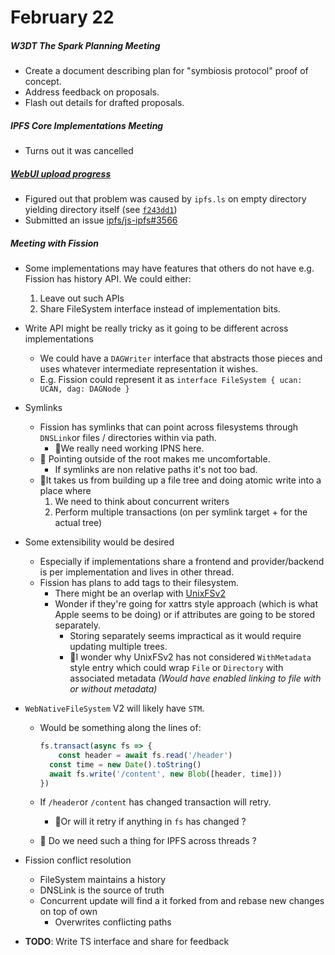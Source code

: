 # February 22



##### W3DT The Spark Planning Meeting

- Create a document describing plan for "symbiosis protocol" proof of concept.
- Address feedback on proposals.
- Flash out details for drafted proposals.

##### IPFS Core Implementations Meeting

- Turns out it was cancelled

##### [WebUI upload progress][]

- Figured out that problem was caused by `ipfs.ls` on empty directory yielding directory itself (see [`f243dd1`](https://github.com/ipfs/js-ipfs/commit/f243dd1c37fcb9786d77d129cd9b238457d18a15#diff-451c33c54d61ab1f32e767b878ccd03a507ba13b852934fd40d32472df2f81f2R76)) 
- Submitted an issue [ipfs/js-ipfs#3566](https://github.com/ipfs/js-ipfs/issues/3566)

##### Meeting with Fission

- Some implementations may have features that others do not have e.g. Fission has history API. We could either:
  1. Leave out such APIs
  2. Share FileSystem interface instead of implementation bits.

- Write API might be really tricky as it going to be different across implementations

    - We could have a `DAGWriter` interface that abstracts those pieces and uses whatever intermediate  representation it wishes.
    - E.g. Fission could represent it as `interface FileSystem { ucan: UCAN, dag: DAGNode }`

- Symlinks

    - Fission has symlinks that can point across filesystems through `DNSLink`or files / directories within via path.
        - 💭We really need working IPNS here.
    - 🧐 Pointing outside of the root makes me uncomfortable.
        - If symlinks are non relative paths it's not too bad.
    - 🧐It takes us from building up a file tree and doing atomic write into a place where
        1. We need to think about concurrent writers
        2.  Perform multiple transactions (on per symlink target + for the actual tree)

- Some extensibility would be desired

    - Especially if implementations share a frontend and provider/backend is per implementation and lives in other thread.
    - Fission has plans to add tags to their filesystem.
        - There might be an overlap with [UnixFSv2][]
        - Wonder if they're going for xattrs style approach (which is what Apple seems to be doing) or if attributes are going to be stored separately.
            - Storing separately seems impractical as it would require updating multiple trees.
            - 🧐I wonder why UnixFSv2 has not considered `WithMetadata` style entry which could wrap `File` or `Directory` with associated metadata *(Would have enabled linking to file with or without metadata)*

- `WebNativeFileSystem` V2 will likely have `STM`.

    - Would be something along the lines of:
        
        ```js
        fs.transact(async fs => {
        	const header = await fs.read('/header')  
          const time = new Date().toString()
          await fs.write('/content', new Blob([header, time]))
        })
        ```
        
    - If `/header`or `/content` has changed transaction will retry.

        - 🧐Or will it retry if anything in `fs` has changed ?

    - 🧐 Do we need such a thing for IPFS across threads ?

- Fission conflict resolution
    
    - FileSystem maintains a history
    - DNSLink is the source of truth
    - Concurrent update will find a it forked from and rebase new changes on top of own
        - Overwrites conflicting paths
    
- **TODO**: Write TS interface and share for feedback



[WebUI upload progress]:https://github.com/ipfs-shipyard/ipfs-webui/pull/1655
[UnixFSv2]:https://gist.github.com/warpfork/121a9f89c2a9ca1c642c27ae4101686e